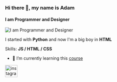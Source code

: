### Hi there 👋, my name is Adam
#### I am Programmer and Designer
![I am Programmer and Designer](https://arturssmirnovs.github.io/github-profile-readme-generator/images/banner.png)

I started with **Python** and now I'm a big boy in **HTML**

Skills: **JS / HTML / CSS**

- 🌱 I’m currently learning this [course](https://www.udemy.com/course/the-web-developer-bootcamp/) 


[<img src='https://cdn.jsdelivr.net/npm/simple-icons@3.0.1/icons/instagram.svg' alt='instagram' height='40'>](https://www.instagram.com/__aamdmn__/)  

